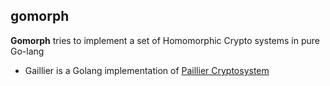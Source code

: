 ## gomorph


**Gomorph** tries to implement a set of Homomorphic Crypto systems in pure Go-lang 

* Gaillier is a Golang implementation of [Paillier Cryptosystem](https://www.wikiwand.com/en/Paillier_cryptosystem)

